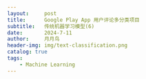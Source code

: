 ```yaml
---
layout:     post
title:      Google Play App 用户评论多分类项目
subtitle:   传统机器学习模型(6)
date:       2024-7-11
author:     月月鸟
header-img: img/text-classification.png
catalog: true
tags:
    - Machine Learning
---
```


